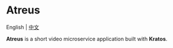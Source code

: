 # Atreus

English | [中文](README_cn.md)

**Atreus** is a short video microservice application built with **Kratos**.

